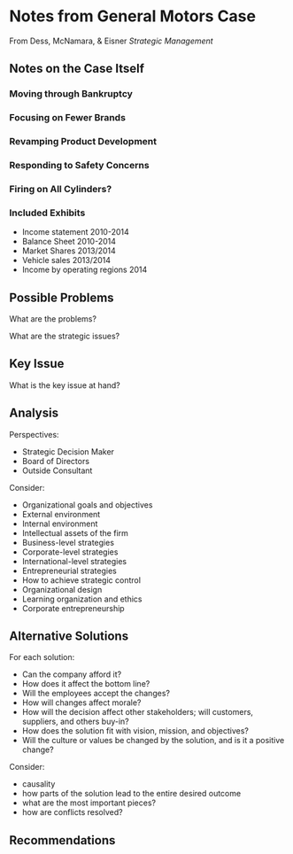 # Notes from General Motors Case #
From Dess, McNamara, & Eisner *Strategic Management*

## Notes on the Case Itself ##


### Moving through Bankruptcy ###

### Focusing on Fewer Brands ###

### Revamping Product Development ###

### Responding to Safety Concerns ###

### Firing on All Cylinders?  ###

### Included Exhibits ###
- Income statement 2010-2014
- Balance Sheet 2010-2014
- Market Shares 2013/2014
- Vehicle sales 2013/2014
- Income by operating regions 2014

## Possible Problems ##
What are the problems?

What are the strategic issues?

## Key Issue ##
What is the key issue at hand?

## Analysis ##
Perspectives:
- Strategic Decision Maker
- Board of Directors
- Outside Consultant

Consider:
- Organizational goals and objectives
- External environment
- Internal environment
- Intellectual assets of the firm
- Business-level strategies
- Corporate-level strategies
- International-level strategies
- Entrepreneurial strategies
- How to achieve strategic control
- Organizational design
- Learning organization and ethics
- Corporate entrepreneurship

## Alternative Solutions ##
For each solution:
- Can the company afford it?
- How does it affect the bottom line?
- Will the employees accept the changes?
- How will changes affect morale?
- How will the decision affect other stakeholders; will customers, suppliers,
and others buy-in?
- How does the solution fit with vision, mission, and objectives?
- Will the culture or values be changed by the solution, and is it a positive
change?

Consider:
- causality
- how parts of the solution lead to the entire desired outcome
- what are the most important pieces?
- how are conflicts resolved?

## Recommendations ##
